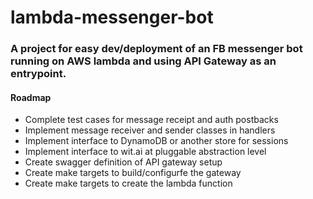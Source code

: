 # lambda-messenger-bot

### A project for easy dev/deployment of an FB messenger bot running on AWS lambda and using API Gateway as an entrypoint.

#### Roadmap

  - Complete test cases for message receipt and auth postbacks
  - Implement message receiver and sender classes in handlers
  - Implement interface to DynamoDB or another store for sessions
  - Implement interface to wit.ai at pluggable abstraction level
  - Create swagger definition of API gateway setup
  - Create make targets to build/configurfe the gateway
  - Create make targets to create the lambda function